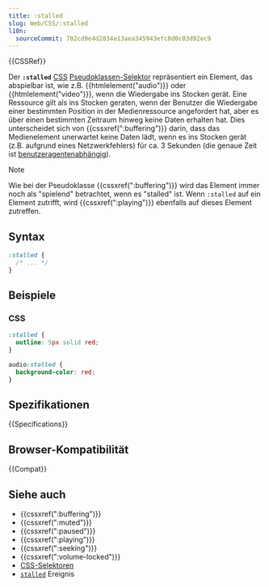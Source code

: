 ```yaml
---
title: :stalled
slug: Web/CSS/:stalled
l10n:
  sourceCommit: 702cd9e4d2834e13aea345943efc8d0c03d92ec9
---
```


{{CSSRef}}

Der **`:stalled`** [CSS](/de/docs/Web/CSS) [Pseudoklassen-Selektor](/de/docs/Web/CSS/Pseudo-classes) repräsentiert ein Element, das abspielbar ist, wie z.B. {{htmlelement("audio")}} oder {{htmlelement("video")}}, wenn die Wiedergabe ins Stocken gerät.
Eine Ressource gilt als ins Stocken geraten, wenn der Benutzer die Wiedergabe einer bestimmten Position in der Medienressource angefordert hat, aber es über einen bestimmten Zeitraum hinweg keine Daten erhalten hat.
Dies unterscheidet sich von {{cssxref(":buffering")}} darin, dass das Medienelement unerwartet keine Daten lädt, wenn es ins Stocken gerät (z.B. aufgrund eines Netzwerkfehlers) für ca. 3 Sekunden (die genaue Zeit ist [benutzeragentenabhängig](https://html.spec.whatwg.org/multipage/media.html#stall-timeout)).

> [!NOTE]
> Wie bei der Pseudoklasse {{cssxref(":buffering")}} wird das Element immer noch als "spielend" betrachtet, wenn es "stalled" ist.
> Wenn `:stalled` auf ein Element zutrifft, wird {{cssxref(":playing")}} ebenfalls auf dieses Element zutreffen.

## Syntax

```css
:stalled {
  /* ... */
}
```

## Beispiele

### CSS

```css
:stalled {
  outline: 5px solid red;
}

audio:stalled {
  background-color: red;
}
```

## Spezifikationen

{{Specifications}}

## Browser-Kompatibilität

{{Compat}}

## Siehe auch

- {{cssxref(":buffering")}}
- {{cssxref(":muted")}}
- {{cssxref(":paused")}}
- {{cssxref(":playing")}}
- {{cssxref(":seeking")}}
- {{cssxref(":volume-locked")}}
- [CSS-Selektoren](/de/docs/Web/CSS/CSS_selectors)
- [`stalled`](/de/docs/Web/API/HTMLMediaElement/stalled_event) Ereignis
